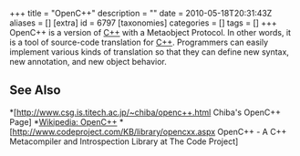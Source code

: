 +++
title = "OpenC++"
description = ""
date = 2010-05-18T20:31:43Z
aliases = []
[extra]
id = 6797
[taxonomies]
categories = []
tags = []
+++
OpenC++ is a version of [C++](https://rosettacode.org/wiki/C++) with a Metaobject Protocol. In other words, it is a tool of source-code translation for [C++](https://rosettacode.org/wiki/C++). Programmers can easily implement various kinds of translation so that they can define new syntax, new annotation, and new object behavior.

## See Also
*[http://www.csg.is.titech.ac.jp/~chiba/openc++.html Chiba's OpenC++ Page]
*[Wikipedia: OpenC++](https://en.wikipedia.org/wiki/OpenC%2B%2B)
*[http://www.codeproject.com/KB/library/opencxx.aspx OpenC++ - A C++ Metacompiler and Introspection Library at The Code Project]
